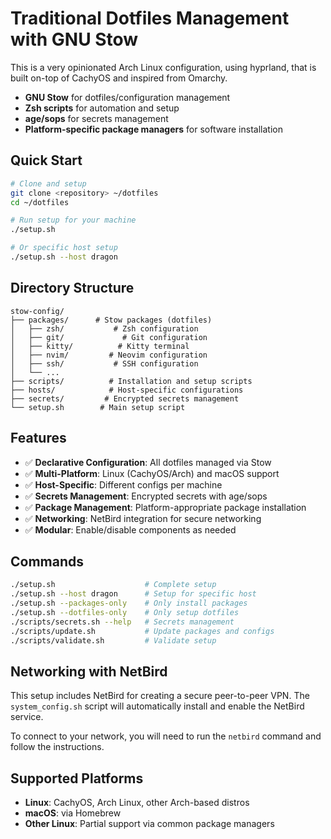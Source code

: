 # Traditional Dotfiles Management with GNU Stow

This is a very opinionated Arch Linux configuration, using hyprland, that is built on-top of CachyOS and inspired from Omarchy.

- **GNU Stow** for dotfiles/configuration management
- **Zsh scripts** for automation and setup
- **age/sops** for secrets management
- **Platform-specific package managers** for software installation

## Quick Start

```bash
# Clone and setup
git clone <repository> ~/dotfiles
cd ~/dotfiles

# Run setup for your machine
./setup.sh

# Or specific host setup
./setup.sh --host dragon
```

## Directory Structure

```
stow-config/
├── packages/      # Stow packages (dotfiles)
│   ├── zsh/           # Zsh configuration
│   ├── git/             # Git configuration
│   ├── kitty/          # Kitty terminal
│   ├── nvim/         # Neovim configuration
│   ├── ssh/           # SSH configuration
│   └── ...
├── scripts/          # Installation and setup scripts
├── hosts/            # Host-specific configurations
├── secrets/         # Encrypted secrets management
└── setup.sh        # Main setup script
```

## Features

- ✅ **Declarative Configuration**: All dotfiles managed via Stow
- ✅ **Multi-Platform**: Linux (CachyOS/Arch) and macOS support
- ✅ **Host-Specific**: Different configs per machine
- ✅ **Secrets Management**: Encrypted secrets with age/sops
- ✅ **Package Management**: Platform-appropriate package installation
- ✅ **Networking**: NetBird integration for secure networking
- ✅ **Modular**: Enable/disable components as needed

## Commands

```bash
./setup.sh                    # Complete setup
./setup.sh --host dragon      # Setup for specific host
./setup.sh --packages-only    # Only install packages
./setup.sh --dotfiles-only    # Only setup dotfiles
./scripts/secrets.sh --help   # Secrets management
./scripts/update.sh           # Update packages and configs
./scripts/validate.sh         # Validate setup
```

## Networking with NetBird

This setup includes NetBird for creating a secure peer-to-peer VPN. The `system_config.sh` script will automatically install and enable the NetBird service.

To connect to your network, you will need to run the `netbird` command and follow the instructions.

## Supported Platforms

- **Linux**: CachyOS, Arch Linux, other Arch-based distros
- **macOS**: via Homebrew
- **Other Linux**: Partial support via common package managers
